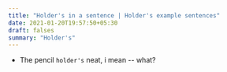 ```yaml
---
title: "Holder's in a sentence | Holder's example sentences"
date: 2021-01-20T19:57:50+05:30
draft: falses
summary: "Holder's"
---
```

- The pencil `holder's` neat, i mean -- what?
                 
